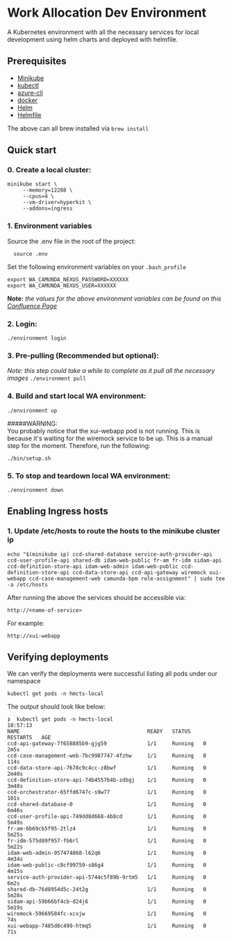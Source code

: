 # Work Allocation Dev Environment

A Kubernetes environment with all the necessary services for local development using helm charts and deployed with helmfile.

## Prerequisites

- [Minikube](https://kubernetes.io/docs/tasks/tools/install-minikube/)
- [kubectl](https://kubernetes.io/docs/tasks/tools/install-kubectl/)
- [azure-cli](https://docs.microsoft.com/en-gb/cli/azure/install-azure-cli)
- [docker](https://www.docker.com/)
- [Helm](https://helm.sh)
- [Helmfile](https://github.com/roboll/helmfile)

The above can all brew installed via `brew install`

## Quick start


### 0. Create a local cluster:

```
minikube start \
     --memory=12288 \
     --cpus=4 \
     --vm-driver=hyperkit \
     --addons=ingress
```

### 1. Environment variables

Source the .env file in the root of the project:
```
  source .env
```
Set the following environment variables on your `.bash_profile`

```
export WA_CAMUNDA_NEXUS_PASSWORD=XXXXXX
export WA_CAMUNDA_NEXUS_USER=XXXXXX
```
**Note:** _the values for the above environment variables can be found on this [Confluence Page](https://tools.hmcts.net/confluence/display/WA/Camunda+Enterprise+Licence+Key)_

### 2. Login:

  `./environment login`

### 3. Pre-pulling (Recommended but optional):
*Note: this step could take a while to complete as it pull all the necessary images*
  `./environment pull`

### 4. Build and start local WA environment:

  `./environment up`

#####WARNING:  
You probably notice that the xui-webapp pod is not running. This is because it's waiting for the wiremock service to be up.
This is a manual step for the moment. Therefore, run the following: 
    
    ./bin/setup.sh
     
### 5. To stop and teardown local WA environment:

  `./environment down`


## Enabling Ingress hosts

### 1. Update /etc/hosts to route the hosts to the minikube cluster ip

```
echo "$(minikube ip) ccd-shared-database service-auth-provider-api ccd-user-profile-api shared-db idam-web-public fr-am fr-idm sidam-api ccd-definition-store-api idam-web-admin idam-web-public ccd-definition-store-api ccd-data-store-api ccd-api-gateway wiremock xui-webapp ccd-case-management-web camunda-bpm role-assignment" | sudo tee -a /etc/hosts
```

After running the above the services should be accessible via:

`http://<name-of-service>`

For example:

`http://xui-webapp`


## Verifying deployments

We can verify the deployments were successful listing all pods under our namespace

 `kubectl get pods -n hmcts-local`

The output should look like below:

```
❯  kubectl get pods -n hmcts-local                                                                                10:57:13
NAME                                         READY   STATUS    RESTARTS   AGE
ccd-api-gateway-7f658885b9-gjg59             1/1     Running   0          2m5s
ccd-case-management-web-7bc9987747-4fzhw     1/1     Running   0          114s
ccd-data-store-api-7678c9c4cc-z8bwf          1/1     Running   0          2m40s
ccd-definition-store-api-74b455764b-zdbgj    1/1     Running   0          3m48s
ccd-orchestrator-65ffd6747c-s9w77            1/1     Running   0          101s
ccd-shared-database-0                        1/1     Running   0          6m46s
ccd-user-profile-api-749dd8d668-4b8cd        1/1     Running   0          5m49s
fr-am-6b69cb5f95-2tlz4                       1/1     Running   0          5m25s
fr-idm-575d89f957-fb6rl                      1/1     Running   0          5m22s
idam-web-admin-957474868-l62q6               1/1     Running   0          4m34s
idam-web-public-c8cf99759-s86g4              1/1     Running   0          4m15s
service-auth-provider-api-5744c5f89b-9rtm5   1/1     Running   0          6m2s
shared-db-76d8954d5c-24t2g                   1/1     Running   0          5m28s
sidam-api-59b66bf4cb-d24j6                   1/1     Running   0          5m19s
wiremock-59669584fc-xcxjw                    1/1     Running   0          74s
xui-webapp-7485d8c499-htmq5                  1/1     Running   0          71s
```
